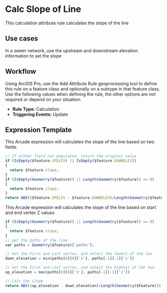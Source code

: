 # Calc Slope of Line

This calculation attribute rule calculates the slope of the line

## Use cases

In a sewer network, use the upstream and downstream elevation information to set the slope

## Workflow

Using ArcGIS Pro, use the Add Attribute Rule geoprocessing tool to define this rule on a feature class and optionally on a subtype in that feature class.  Use the following values when defining the rule, the other options are not required or depend on your situation.
  
  - **Rule Type:** Calculation
  - **Triggering Events:** Update

## Expression Template

This Arcade expression will calculates the slope of the line based on two fields
```js
// If either field not populated, return the original value
if (IsEmpty($feature.UPELEV) || IsEmpty($feature.DOWNELEV))
{
  return $feature.slope;
}
if (IsEmpty(Geometry($feature)) || Length(Geometry($feature)) == 0)
{
  return $feature.slope;
}
return ABS(($feature.UPELEV - $feature.DOWNELEV)/Length(Geometry($feature)));
```

This Arcade expression will calculates the slope of the line based on start and end vertex Z values
```js
if (IsEmpty(Geometry($feature)) || Length(Geometry($feature)) == 0)
{
  return $feature.slope;
}
// get the paths of the line
var paths = Geometry($feature)['paths'];

// Get the First and Last vertex, and select the lowest of the two
down_elevation = min(paths[0][0]['z'], paths[-1][-1]['z']) 

// Get the First and Last vertex, and select the highest of the two
up_elevation = max(paths[0][0]['z'], paths[-1][-1]['z'])

// Calc the slope
return ABS((up_elevation - down_elevation)/Length(Geometry($feature)))
```
